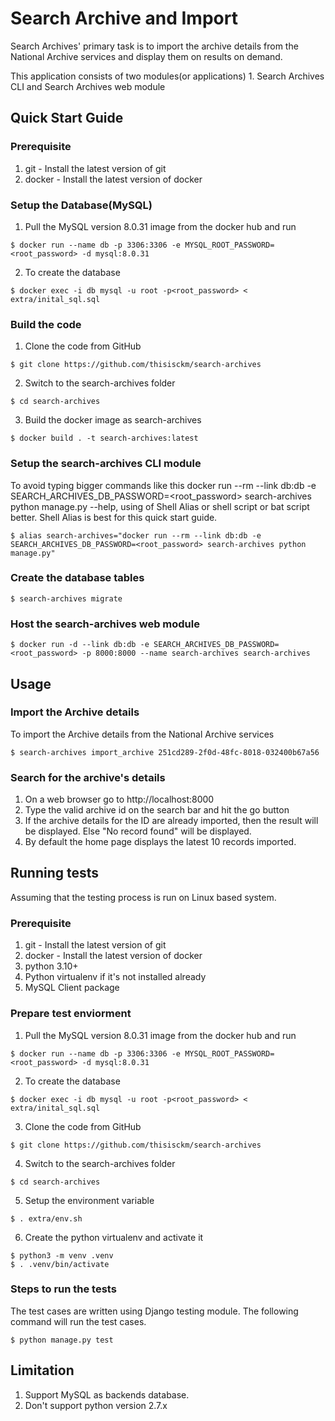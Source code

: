 # Search Archive and Import

Search Archives' primary task is to import the archive details from the National Archive services and display them on results on demand.

This application consists of two modules(or applications) 1. Search Archives CLI and Search Archives web module 

## Quick Start Guide
### Prerequisite
1. git - Install the latest version of git
2. docker - Install the latest version of docker

### Setup the Database(MySQL)
1. Pull the MySQL version 8.0.31 image from the docker hub and run
```
$ docker run --name db -p 3306:3306 -e MYSQL_ROOT_PASSWORD=<root_password> -d mysql:8.0.31
```
2. To create the database
```
$ docker exec -i db mysql -u root -p<root_password> < extra/inital_sql.sql
```
### Build the code
1. Clone the code from GitHub
```
$ git clone https://github.com/thisisckm/search-archives
```
2. Switch to the search-archives folder
```
$ cd search-archives
```
3. Build the docker image as search-archives
```
$ docker build . -t search-archives:latest
```
### Setup the search-archives CLI module
To avoid typing bigger commands like this
docker run --rm --link db:db -e SEARCH_ARCHIVES_DB_PASSWORD=<root_password> search-archives python manage.py --help, using of Shell Alias or shell script or bat script better. Shell Alias is best for this quick start guide.
```
$ alias search-archives="docker run --rm --link db:db -e SEARCH_ARCHIVES_DB_PASSWORD=<root_password> search-archives python manage.py"
```
### Create the database tables 
```
$ search-archives migrate
```
### Host the search-archives web module
```
$ docker run -d --link db:db -e SEARCH_ARCHIVES_DB_PASSWORD=<root_password> -p 8000:8000 --name search-archives search-archives
```

## Usage
### Import the Archive details
To import the Archive details from the National Archive services

``` 
$ search-archives import_archive 251cd289-2f0d-48fc-8018-032400b67a56 
```
### Search for the archive's details
1. On a web browser go to http://localhost:8000
2. Type the valid archive id on the search bar and hit the go button
3. If the archive details for the ID are already imported, then the result will be displayed. Else "No record found" will be displayed.
4. By default the home page displays the latest 10 records imported.

## Running tests
Assuming that the testing process is run on Linux based system. 
### Prerequisite
1. git - Install the latest version of git
2. docker - Install the latest version of docker
3. python 3.10+
4. Python virtualenv if it's not installed already
5. MySQL Client package
### Prepare test enviorment
1. Pull the MySQL version 8.0.31 image from the docker hub and run
```
$ docker run --name db -p 3306:3306 -e MYSQL_ROOT_PASSWORD=<root_password> -d mysql:8.0.31
```
2. To create the database
```
$ docker exec -i db mysql -u root -p<root_password> < extra/inital_sql.sql
```
3. Clone the code from GitHub
```
$ git clone https://github.com/thisisckm/search-archives
```
4. Switch to the search-archives folder
```
$ cd search-archives
```
5. Setup the environment variable
```
$ . extra/env.sh
```
6. Create the python virtualenv and activate it
```
$ python3 -m venv .venv
$ . .venv/bin/activate
```
### Steps to run the tests
The test cases are written using Django testing module. The following command will run the test cases.
```
$ python manage.py test
```

## Limitation
1. Support MySQL as backends database.
2. Don't support python version 2.7.x